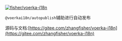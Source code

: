 [![fisher/voerka-i18n](https://gitee.com/zhangfisher/voerka-i18n/widgets/widget_card.svg?colors=4183c4,ffffff,ffffff,e3e9ed,666666,9b9b9b)](https://gitee.com/zhangfisher/voerka-i18n)

`@voerkai18n/autopublish`辅助进行自动发布

源码与文档:[https://gitee.com/zhangfisher/voerka-i18n](https://gitee.com/zhangfisher/voerka-i18n)